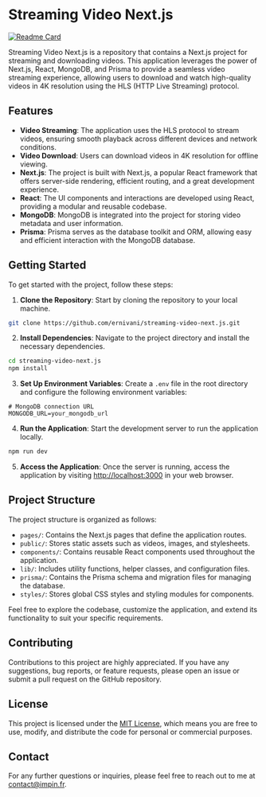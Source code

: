 # Streaming Video Next.js

[![Readme Card](https://github-readme-stats.vercel.app/api/pin/?username=ernivani&repo=streaming-video-next.js&show_owner=true&theme=radical)](https://github.com/ernivani/streaming-video-next.js)

Streaming Video Next.js is a repository that contains a Next.js project for streaming and downloading videos. This application leverages the power of Next.js, React, MongoDB, and Prisma to provide a seamless video streaming experience, allowing users to download and watch high-quality videos in 4K resolution using the HLS (HTTP Live Streaming) protocol.

## Features

- **Video Streaming**: The application uses the HLS protocol to stream videos, ensuring smooth playback across different devices and network conditions.
- **Video Download**: Users can download videos in 4K resolution for offline viewing.
- **Next.js**: The project is built with Next.js, a popular React framework that offers server-side rendering, efficient routing, and a great development experience.
- **React**: The UI components and interactions are developed using React, providing a modular and reusable codebase.
- **MongoDB**: MongoDB is integrated into the project for storing video metadata and user information.
- **Prisma**: Prisma serves as the database toolkit and ORM, allowing easy and efficient interaction with the MongoDB database.

## Getting Started

To get started with the project, follow these steps:

1. **Clone the Repository**: Start by cloning the repository to your local machine.

```bash
git clone https://github.com/ernivani/streaming-video-next.js.git
```

2. **Install Dependencies**: Navigate to the project directory and install the necessary dependencies.

```bash
cd streaming-video-next.js
npm install
```

3. **Set Up Environment Variables**: Create a `.env` file in the root directory and configure the following environment variables:

```dotenv
# MongoDB connection URL
MONGODB_URL=your_mongodb_url
```

4. **Run the Application**: Start the development server to run the application locally.

```bash
npm run dev
```

5. **Access the Application**: Once the server is running, access the application by visiting [http://localhost:3000](http://localhost:3000) in your web browser.

## Project Structure

The project structure is organized as follows:

- `pages/`: Contains the Next.js pages that define the application routes.
- `public/`: Stores static assets such as videos, images, and stylesheets.
- `components/`: Contains reusable React components used throughout the application.
- `lib/`: Includes utility functions, helper classes, and configuration files.
- `prisma/`: Contains the Prisma schema and migration files for managing the database.
- `styles/`: Stores global CSS styles and styling modules for components.

Feel free to explore the codebase, customize the application, and extend its functionality to suit your specific requirements.

## Contributing

Contributions to this project are highly appreciated. If you have any suggestions, bug reports, or feature requests, please open an issue or submit a pull request on the GitHub repository.

## License

This project is licensed under the [MIT License](LICENSE), which means you are free to use, modify, and distribute the code for personal or commercial purposes.

## Contact

For any further questions or inquiries, please feel free to reach out to me at contact@impin.fr.